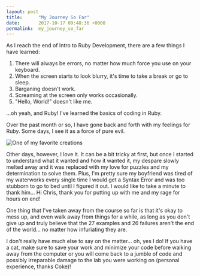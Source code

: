 ```yaml
---
layout: post
title:      "My Journey So Far"
date:       2017-10-17 09:48:36 +0000
permalink:  my_journey_so_far
---
```


As I reach the end of Intro to Ruby Development, there are a few things I have learned:

1. There will always be errors, no matter how much force you use on your keyboard.
2. When the screen starts to look blurry, it's time to take a break or go to sleep.
3. Barganing doesn't work.
4. Screaming at the screen only works occasionally.
5. "Hello, World!" doesn't like me.

...oh yeah, and Ruby! I've learned the basics of coding in Ruby.

Over the past month or so, I have gone back and forth with my feelings for Ruby. Some days, I see it as a force of pure evil.

![One of my favorite creations](https://imgur.com/iYq16EPhttp://)

Other days, however, I love it. It can be a bit tricky at first, but once I started to understand what it wanted and how it wanted it, my despare slowly melted away and it was replaced with my love for puzzles and my determination to solve them. Plus, I'm pretty sure my boyfriend was tired of my waterworks every single time I would get a Syntax Error and was too stubborn to go to bed until I figured it out. I would like to take a minute to thank him... Hi Chris, thank you for putting up with me and my rage for hours on end!

One thing that I've taken away from the course so far is that it's okay to mess up, and even walk away from things for a while, as long as you don't give up and truly believe that the 27 examples and 26 failures aren't the end of the world... no matter how infuriating they are. 

I don't really have much else to say on the matter... oh, yes I do! If you have a cat, make sure to save your work and minimize your code before walking away from the computer or you will come back to a jumble of code and possibly irreparable damage to the lab you were working on (personal experience, thanks Coke)!
